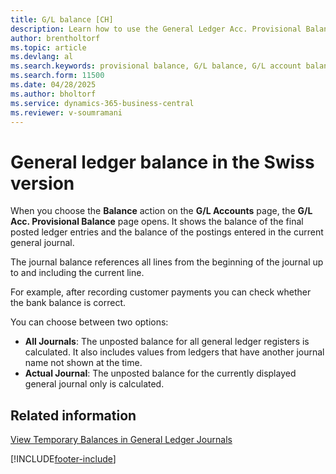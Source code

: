```yaml
---
title: G/L balance [CH]
description: Learn how to use the General Ledger Acc. Provisional Balance page to view posted ledger entries.
author: brentholtorf
ms.topic: article
ms.devlang: al
ms.search.keywords: provisional balance, G/L balance, G/L account balance, Swiss version
ms.search.form: 11500
ms.date: 04/28/2025
ms.author: bholtorf
ms.service: dynamics-365-business-central
ms.reviewer: v-soumramani
---
```


# General ledger balance in the Swiss version

When you choose the **Balance** action on the **G/L Accounts** page, the **G/L Acc. Provisional Balance** page opens. It shows the balance of the final posted ledger entries and the balance of the postings entered in the current general journal.  

The journal balance references all lines from the beginning of the journal up to and including the current line.

For example, after recording customer payments you can check whether the bank balance is correct.

You can choose between two options:

- **All Journals**: The unposted balance for all general ledger registers is calculated. It also includes values from ledgers that have another journal name not shown at the time.
- **Actual Journal**: The unposted balance for the currently displayed general journal only is calculated.

## Related information

[View Temporary Balances in General Ledger Journals](how-to-view-temporary-balances-in-general-ledger-journals.md)  

[!INCLUDE[footer-include](../../includes/footer-banner.md)]

